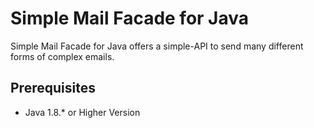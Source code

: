 # Simple Mail Facade for Java #

Simple Mail Facade for Java offers a simple-API to send many different forms of complex emails. 

## Prerequisites ##

* Java 1.8.* or Higher Version
